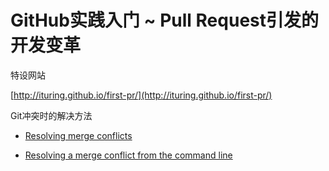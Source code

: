 # GitHub实践入门 ~ Pull Request引发的开发变革

特设网站

  [http://ituring.github.io/first-pr/](http://ituring.github.io/first-pr/)

Git冲突时的解决方法

-  [Resolving merge conflicts](https://help.github.com/articles/resolving-merge-conflicts/)


-  [Resolving a merge conflict from the command line](https://help.github.com/articles/resolving-a-merge-conflict-from-the-command-line/)
